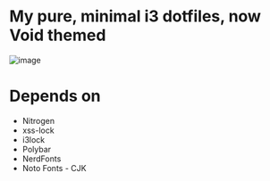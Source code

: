 # My pure, minimal i3 dotfiles, now Void themed

![image](https://github.com/lostdelight/dotfiles/assets/157127531/5b1269b0-eba2-4d47-a806-4793771f102f)


# Depends on 
- Nitrogen
- xss-lock
- i3lock
- Polybar
- NerdFonts
- Noto Fonts - CJK






